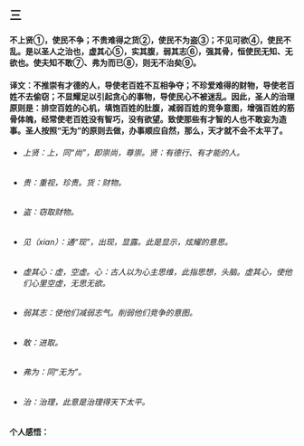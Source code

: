 ## 三

#### 不上贤①，使民不争；不贵难得之货②，使民不为盗③；不见可欲④，使民不乱。是以圣人之治也，虚其心⑤，实其腹，弱其志⑥，强其骨，恒使民无知、无欲也。使夫知不敢⑦、弗为而已⑧，则无不治矣⑨。

#### 译文：不推崇有才德的人，导使老百姓不互相争夺；不珍爱难得的财物，导使老百姓不去偷窃；不显耀足以引起贪心的事物，导使民心不被迷乱。因此，圣人的治理原则是：排空百姓的心机，填饱百姓的肚腹，减弱百姓的竞争意图，增强百姓的筋骨体魄，经常使老百姓没有智巧，没有欲望。致使那些有才智的人也不敢妄为造事。圣人按照“无为”的原则去做，办事顺应自然，那么，天才就不会不太平了。
+ ###### 上贤：上，同“尚”，即崇尚，尊崇。贤：有德行、有才能的人。
+ ###### 贵：重视，珍贵。货：财物。
+ ###### 盗：窃取财物。
+ ###### 见（xian）：通“现”，出现，显露。此是显示，炫耀的意思。
+ ###### 虚其心：虚，空虚。心：古人以为心主思维，此指思想，头脑。虚其心，使他们心里空虚，无思无欲。
+ ###### 弱其志：使他们减弱志气。削弱他们竞争的意图。
+ ###### 敢：进取。
+ ###### 弗为：同“无为”。
+ ###### 治：治理，此意是治理得天下太平。

#### 个人感悟：